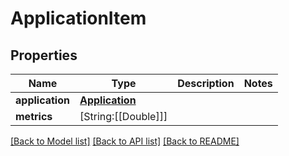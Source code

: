 # ApplicationItem

## Properties
Name | Type | Description | Notes
------------ | ------------- | ------------- | -------------
**application** | [**Application**](Application.md) |  | 
**metrics** | [String:[[Double]]] |  | 

[[Back to Model list]](../README.md#documentation-for-models) [[Back to API list]](../README.md#documentation-for-api-endpoints) [[Back to README]](../README.md)


